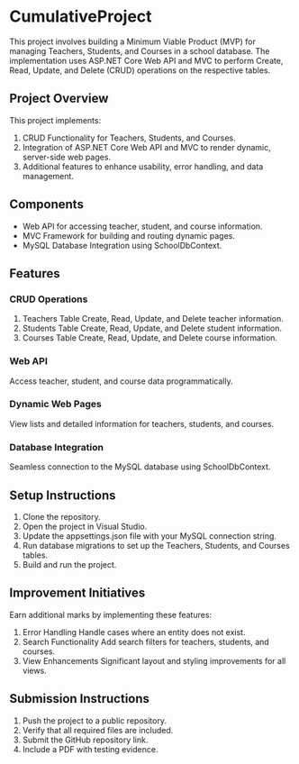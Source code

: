 # CumulativeProject
This project involves building a Minimum Viable Product (MVP) for managing Teachers, Students, and Courses in a school database. The implementation uses ASP.NET Core Web API and MVC to perform Create, Read, Update, and Delete (CRUD) operations on the respective tables.
## Project Overview
This project implements:
 1.   CRUD Functionality for Teachers, Students, and Courses.
 2. Integration of ASP.NET Core Web API and MVC to render dynamic, server-side web pages.
 3. Additional features to enhance usability, error handling, and data management.
## Components
- Web API for accessing teacher, student, and course information.
- MVC Framework for building and routing dynamic pages.
- MySQL Database Integration using SchoolDbContext.
## Features
### CRUD Operations
1. Teachers Table
   Create, Read, Update, and Delete teacher information.
2. Students Table
   Create, Read, Update, and Delete student information.
3. Courses Table
   Create, Read, Update, and Delete course information.
### Web API
Access teacher, student, and course data programmatically.
### Dynamic Web Pages
View lists and detailed information for teachers, students, and courses.
### Database Integration
Seamless connection to the MySQL database using SchoolDbContext.
## Setup Instructions
1. Clone the repository.
2. Open the project in Visual Studio.
3. Update the appsettings.json file with your MySQL connection string.
4. Run database migrations to set up the Teachers, Students, and Courses tables.
5. Build and run the project.
## Improvement Initiatives
Earn additional marks by implementing these features:
 1. Error Handling
    Handle cases where an entity does not exist.
 2. Search Functionality
    Add search filters for teachers, students, and courses.
 3. View Enhancements
    Significant layout and styling improvements for all views.
## Submission Instructions
1. Push the project to a public repository.
2. Verify that all required files are included.
3. Submit the GitHub repository link.
4. Include a PDF with testing evidence.


